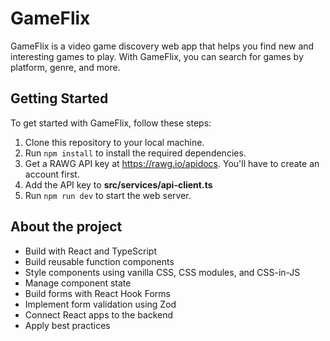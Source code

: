 # GameFlix

GameFlix is a video game discovery web app that helps you find new and interesting games to play. With GameFlix, you can search for games by platform, genre, and more. 

## Getting Started

To get started with GameFlix, follow these steps:


1. Clone this repository to your local machine.
2. Run `npm install` to install the required dependencies.
3. Get a RAWG API key at https://rawg.io/apidocs. You'll have to create an account first. 
4. Add the API key to **src/services/api-client.ts**
5. Run `npm run dev` to start the web server. 

## About the project 

- Build with React and TypeScript
- Build reusable function components
- Style components using vanilla CSS, CSS modules, and CSS-in-JS
- Manage component state
- Build forms with React Hook Forms
- Implement form validation using Zod
- Connect React apps to the backend
- Apply best practices
